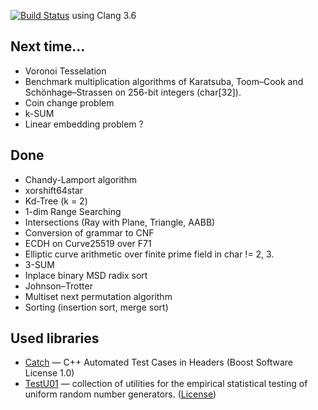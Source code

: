 [![Build Status](https://travis-ci.org/boxdot/algorithms.svg?branch=master)](https://travis-ci.org/boxdot/algorithms) using Clang 3.6

## Next time...

* Voronoi Tesselation
* Benchmark multiplication algorithms of Karatsuba, Toom–Cook and
  Schönhage–Strassen on 256-bit integers (char[32]).
* Coin change problem
* k-SUM
* Linear embedding problem ?

## Done

* Chandy-Lamport algorithm
* xorshift64star
* Kd-Tree (k = 2)
* 1-dim Range Searching
* Intersections (Ray with Plane, Triangle, AABB)
* Conversion of grammar to CNF
* ECDH on Curve25519 over F71
* Elliptic curve arithmetic over finite prime field in char != 2, 3.
* 3-SUM
* Inplace binary MSD radix sort
* Johnson–Trotter
* Multiset next permutation algorithm
* Sorting (insertion sort, merge sort)

## Used libraries

* [Catch](https://github.com/philsquared/Catch) — C++ Automated Test Cases in
  Headers (Boost Software License 1.0)
* [TestU01](https://www.iro.umontreal.ca/~simardr/testu01/tu01.html) —
  collection of utilities for the empirical statistical testing of uniform
  random number generators.
  ([License](http://www.iro.umontreal.ca/~simardr/testu01/copyright.html))

